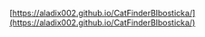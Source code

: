 [https://aladix002.github.io/CatFinderBlbosticka/](https://aladix002.github.io/CatFinderBlbosticka/)
